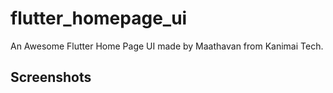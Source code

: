 # flutter_homepage_ui

An Awesome Flutter Home Page UI made by Maathavan from Kanimai Tech.

## Screenshots
